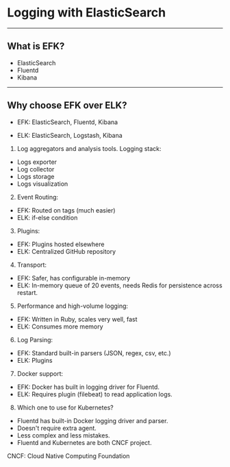 # Logging with ElasticSearch

---

## What is EFK?

- ElasticSearch
- Fluentd
- Kibana

---

## Why choose EFK over ELK?

- EFK: ElasticSearch, Fluentd, Kibana

- ELK: ElasticSearch, Logstash, Kibana

1. Log aggregators and analysis tools. Logging stack:

- Logs exporter
- Log collector
- Logs storage
- Logs visualization

2. Event Routing:

- EFK: Routed on tags (much easier)
- ELK: if-else condition

3. Plugins:

- EFK: Plugins hosted elsewhere
- ELK: Centralized GitHub repository

4. Transport:

- EFK: Safer, has configurable in-memory
- ELK: In-memory queue of 20 events, needs Redis for persistence across restart.

5. Performance and high-volume logging:

- EFK: Written in Ruby, scales very well, fast
- ELK: Consumes more memory

6. Log Parsing:

- EFK: Standard built-in parsers (JSON, regex, csv, etc.)
- ELK: Plugins

7. Docker support:

- EFK: Docker has built in logging driver for Fluentd.
- ELK: Requires plugin (filebeat) to read application logs.

8. Which one to use for Kubernetes?

- Fluentd has built-in Docker logging driver and parser.
- Doesn't require extra agent.
- Less complex and less mistakes.
- Fluentd and Kubernetes are both CNCF project.

CNCF: Cloud Native Computing Foundation
